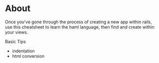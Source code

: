 # About

Once you've gone through the process of creating a new app within rails, use this cheatsheet to learn the haml language, then find and create within your views.

Basic Tips
* indentation
* html conversion

